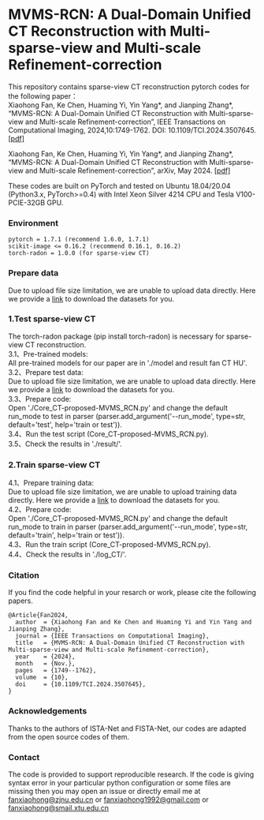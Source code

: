 # MVMS-RCN: A Dual-Domain Unified CT Reconstruction with Multi-sparse-view and Multi-scale Refinement-correction

This repository contains sparse-view CT reconstruction pytorch codes for the following paper：  
Xiaohong Fan, Ke Chen, Huaming Yi, Yin Yang*, and Jianping Zhang*, “MVMS-RCN: A Dual-Domain Unified CT Reconstruction with Multi-sparse-view and Multi-scale Refinement-correction”, IEEE Transactions on Computational Imaging, 2024,10:1749-1762. DOI: 10.1109/TCI.2024.3507645. [[pdf]](https://ieeexplore.ieee.org/stamp/stamp.jsp?tp=&arnumber=10769006) 

Xiaohong Fan, Ke Chen, Huaming Yi, Yin Yang*, and Jianping Zhang*, “MVMS-RCN: A Dual-Domain Unified CT Reconstruction with Multi-sparse-view and Multi-scale Refinement-correction”, arXiv, May 2024. [[pdf]](https://arxiv.org/pdf/2405.17141) 

These codes are built on PyTorch and tested on Ubuntu 18.04/20.04 (Python3.x, PyTorch>=0.4) with Intel Xeon Silver 4214 CPU and Tesla V100-PCIE-32GB GPU.

### Environment  
```
pytorch = 1.7.1 (recommend 1.6.0, 1.7.1)
scikit-image <= 0.16.2 (recommend 0.16.1, 0.16.2)
torch-radon = 1.0.0 (for sparse-view CT)
```
### Prepare data
Due to upload file size limitation, we are unable to upload data directly. Here we provide a [link](https://pan.baidu.com/s/1baOAEXmHZdsulsCKKgNbsg?pwd=io4f) to download the datasets for you. 

### 1.Test sparse-view CT  
The torch-radon package (pip install torch-radon) is necessary for sparse-view CT reconstruction.    
3.1、Pre-trained models:  
All pre-trained models for our paper are in './model and result fan CT HU'.  
3.2、Prepare test data:  
Due to upload file size limitation, we are unable to upload data directly. Here we provide a [link](https://pan.baidu.com/s/1baOAEXmHZdsulsCKKgNbsg?pwd=io4f) to download the datasets for you.   
3.3、Prepare code:  
Open './Core_CT-proposed-MVMS_RCN.py' and change the default run_mode to test in parser (parser.add_argument('--run_mode', type=str, default='test', help='train or test')).  
3.4、Run the test script (Core_CT-proposed-MVMS_RCN.py).  
3.5、Check the results in './result/'.

### 2.Train sparse-view CT   
4.1、Prepare training data:  
Due to upload file size limitation, we are unable to upload training data directly. Here we provide a [link](https://pan.baidu.com/s/1baOAEXmHZdsulsCKKgNbsg?pwd=io4f) to download the datasets for you.  
4.2、Prepare code:  
Open './Core_CT-proposed-MVMS_RCN.py' and change the default run_mode to train in parser (parser.add_argument('--run_mode', type=str, default='train', help='train or test')).  
4.3、Run the train script (Core_CT-proposed-MVMS_RCN.py).  
4.4、Check the results in './log_CT/'.

### Citation  
If you find the code helpful in your resarch or work, please cite the following papers. 
```
@Article{Fan2024,
  author  = {Xiaohong Fan and Ke Chen and Huaming Yi and Yin Yang and Jianping Zhang},
  journal = {IEEE Transactions on Computational Imaging},
  title   = {MVMS-RCN: A Dual-Domain Unified CT Reconstruction with Multi-sparse-view and Multi-scale Refinement-correction},
  year    = {2024},
  month   = {Nov.},
  pages   = {1749--1762},
  volume  = {10},
  doi     = {10.1109/TCI.2024.3507645},
}
```

### Acknowledgements  
Thanks to the authors of ISTA-Net and FISTA-Net, our codes are adapted from the open source codes of them.   

### Contact  
The code is provided to support reproducible research. If the code is giving syntax error in your particular python configuration or some files are missing then you may open an issue or directly email me at fanxiaohong@zjnu.edu.cn or fanxiaohong1992@gmail.com or fanxiaohong@smail.xtu.edu.cn
